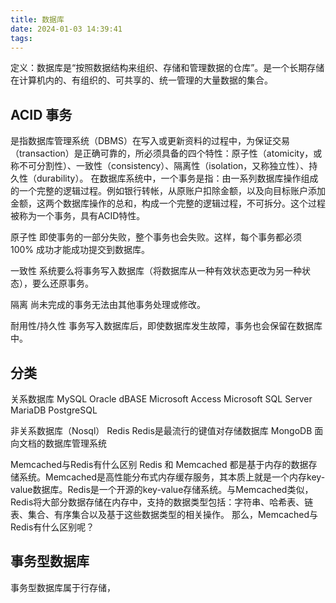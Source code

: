 ```yaml
---
title: 数据库
date: 2024-01-03 14:39:41
tags: 
---
```


定义：数据库是“按照数据结构来组织、存储和管理数据的仓库”。是一个长期存储在计算机内的、有组织的、可共享的、统一管理的大量数据的集合。

## ACID 事务
是指数据库管理系统（DBMS）在写入或更新资料的过程中，为保证交易（transaction）是正确可靠的，所必须具备的四个特性：原子性（atomicity，或称不可分割性）、一致性（consistency）、隔离性（isolation，又称独立性）、持久性（durability）。
在数据库系统中，一个事务是指：由一系列数据库操作组成的一个完整的逻辑过程。例如银行转帐，从原账户扣除金额，以及向目标账户添加金额，这两个数据库操作的总和，构成一个完整的逻辑过程，不可拆分。这个过程被称为一个事务，具有ACID特性。


原子性
即使事务的一部分失败，整个事务也会失败。这样，每个事务都必须 100% 成功才能成功提交到数据库。

一致性
系统要么将事务写入数据库（将数据库从一种有效状态更改为另一种状态），要么还原事务。

隔离
尚未完成的事务无法由其他事务处理或修改。

耐用性/持久性
事务写入数据库后，即使数据库发生故障，事务也会保留在数据库中。


## 分类
关系数据库
MySQL
Oracle
dBASE
Microsoft Access
Microsoft SQL Server
MariaDB
PostgreSQL


非关系数据库（Nosql）
Redis  Redis是最流行的键值对存储数据库
MongoDB  面向文档的数据库管理系统


Memcached与Redis有什么区别
Redis 和 Memcached 都是基于内存的数据存储系统。Memcached是高性能分布式内存缓存服务，其本质上就是一个内存key-value数据库。Redis是一个开源的key-value存储系统。与Memcached类似，Redis将大部分数据存储在内存中，支持的数据类型包括：字符串、哈希表、链表、集合、有序集合以及基于这些数据类型的相关操作。
那么，Memcached与Redis有什么区别呢？


## 事务型数据库
事务型数据库属于行存储，

